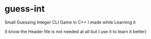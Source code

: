 # guess-int
Small Guessing Integer CLI Game in C++ I made while Learning it

(I know the Header file is not needed at all but I use it to learn it better)

